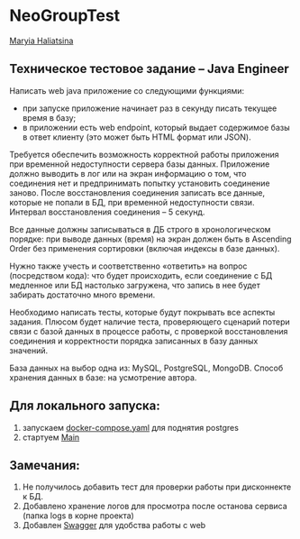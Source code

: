 # **NeoGroupTest**

[Maryia Haliatsina](https://t.me/vfhola)

## Техническое тестовое задание – Java Engineer

Написать web java приложение со следующими функциями:

* при запуске приложение начинает раз в секунду писать текущее время в базу;
* в приложении есть web endpoint, который выдает содержимое базы в ответ клиенту (это может быть HTML формат или JSON).

Требуется обеспечить возможность корректной работы приложения при временной недоступности сервера базы данных.
Приложение должно выводить в лог или на экран информацию о том, что соединения нет и предпринимать попытку установить соединение заново. После восстановления соединения записать все данные, которые не попали в БД, при временной недоступности связи. Интервал восстановления соединения – 5 секунд.

Все данные должны записываться в ДБ строго в хронологическом порядке: при выводе данных (время) на экран должен быть в Ascending Order без применения сортировки (включая индексы в базе данных).

Нужно также учесть и соответственно «ответить» на вопрос (посредством кода): что будет происходить, если соединение с БД медленное или БД настолько загружена, что запись в нее будет забирать достаточно много времени.

Необходимо написать тесты, которые будут покрывать все аспекты задания. Плюсом будет наличие теста, проверяющего сценарий потери связи с базой данных в процессе работы, с проверкой восстановления соединения и корректности порядка
записанных в базу данных значений.

База данных на выбор одна из: MySQL, PostgreSQL, MongoDB. 
Способ хранения данных в базе: на усмотрение автора.


## Для локального запуска:

1. запускаем [docker-compose.yaml](docker-compose.yaml) для поднятия postgres
2. стартуем [Main](src/main/java/org/example/Main.java)

## Замечания:
1. Не получилось добавить тест для проверки работы при дисконнекте к БД.
2. Добавлено хранение логов для просмотра после останова сервиса (папка logs в корне проекта)
3. Добавлен [Swagger](http://localhost:8080/swagger-ui/index.html) для удобства работы с web